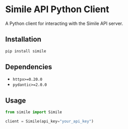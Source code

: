 # Simile API Python Client

A Python client for interacting with the Simile API server.

## Installation

```bash
pip install simile
```

## Dependencies

- `httpx>=0.20.0`
- `pydantic>=2.0.0`

## Usage

```python
from simile import Simile

client = Simile(api_key="your_api_key")
```